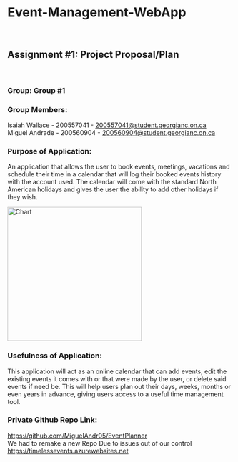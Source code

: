 # Event-Management-WebApp
<br>

## Assignment #1: Project Proposal/Plan
<br>

### Group: Group #1

### Group Members:
Isaiah Wallace - 200557041 - 200557041@student.georgianc.on.ca<br>
Miguel Andrade - 200560904 - 200560904@student.georgianc.on.ca 

### Purpose of Application:
An application that allows the user to book events, meetings, vacations and schedule their time in a calendar that will log their booked events history with the account used. The calendar will come with the standard North American holidays and gives the user the ability to add other holidays if they wish.

 <img src="https://github.com/user-attachments/assets/95527963-2513-45e7-b3c2-e945676fdaab" alt="Chart" width="300">

### Usefulness of Application:
This application will act as an online calendar that can add events, edit the existing events it comes with or that were made by the user, or delete said events if need be. This will help users plan out their days, weeks, months or even years in advance, giving users access to a useful time management tool.

### Private Github Repo Link:
https://github.com/MiguelAndr05/EventPlanner <br>
We had to remake a new Repo Due to issues out of our control <br> 
https://timelessevents.azurewebsites.net


